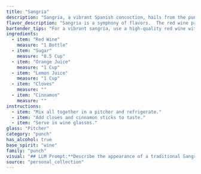 ```yaml
---
title: "Sangria"
description: "Sangria, a vibrant Spanish concoction, hails from the punch family. Its roots trace back to ancient Rome, where wine was infused with spices and fruit.  This refreshing drink has evolved over centuries, becoming a beloved staple of Spanish culture. "
flavor_description: "Sangria is a symphony of flavors.  The red wine provides a rich, fruity base, while the sugar adds sweetness and balances the tartness of the orange and lemon juices.  Subtle spice notes from the cloves and cinnamon create a warm complexity, enhancing the overall fruitiness. The result is a refreshing, invigorating beverage that is both sweet and slightly tart. "
bartender_tips: "For a vibrant sangria, use a high-quality red wine with fruity notes. Don't over-sugar, a touch is enough. Let the fruit macerate in the wine for at least 2 hours, preferably overnight, for optimal flavor infusion. Use fresh citrus juice for the brightest taste. A splash of brandy adds complexity. "
ingredients:
  - item: "Red Wine"
    measure: "1 Bottle"
  - item: "Sugar"
    measure: "0.5 Cup"
  - item: "Orange Juice"
    measure: "1 Cup"
  - item: "Lemon Juice"
    measure: "1 Cup"
  - item: "Cloves"
    measure: ""
  - item: "Cinnamon"
    measure: ""
instructions:
  - item: "Mix all together in a pitcher and refrigerate."
  - item: "Add cloves and cinnamon sticks to taste."
  - item: "Serve in wine glasses."
glass: "Pitcher"
category: "punch"
has_alcohol: true
base_spirit: "wine"
family: "punch"
visual: "## LLM Prompt:**Describe the appearance of a traditional Sangria, focusing on the following aspects:*** **Color:** What is the overall color of the Sangria? Is it a deep red, a lighter ruby, or something in between? Are there any variations in color depending on the specific ingredients used?* **Clarity:** Is the Sangria clear or cloudy? Are there any particles or sediment visible?* **Texture:** Is the Sangria thick or thin? Does it have a syrupy consistency, or is it more watery?* **Garnish:**  What kind of garnish is typically used for Sangria? How does it visually enhance the drink?* **Overall Impression:** What is the overall visual impression of the Sangria? Is it inviting and festive, or more simple and understated? **Bonus:*** Include any specific details that might be visually interesting, such as the presence of fruit slices, the color of the cloves and cinnamon sticks, or the way the light interacts with the drink.**Remember:**  The description should be vivid and evocative, making the reader feel like they can almost taste the Sangria. "
source: "personal_collection"
---
```


